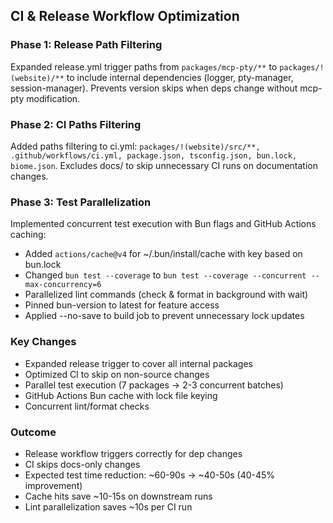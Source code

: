 ## CI & Release Workflow Optimization

### Phase 1: Release Path Filtering
Expanded release.yml trigger paths from `packages/mcp-pty/**` to `packages/!(website)/**` to include internal dependencies (logger, pty-manager, session-manager). Prevents version skips when deps change without mcp-pty modification.

### Phase 2: CI Paths Filtering
Added paths filtering to ci.yml: `packages/!(website)/src/**, .github/workflows/ci.yml, package.json, tsconfig.json, bun.lock, biome.json`. Excludes docs/ to skip unnecessary CI runs on documentation changes.

### Phase 3: Test Parallelization
Implemented concurrent test execution with Bun flags and GitHub Actions caching:
- Added `actions/cache@v4` for ~/.bun/install/cache with key based on bun.lock
- Changed `bun test --coverage` to `bun test --coverage --concurrent --max-concurrency=6`
- Parallelized lint commands (check & format in background with wait)
- Pinned bun-version to latest for feature access
- Applied --no-save to build job to prevent unnecessary lock updates

### Key Changes
- Expanded release trigger to cover all internal packages
- Optimized CI to skip on non-source changes
- Parallel test execution (7 packages → 2-3 concurrent batches)
- GitHub Actions Bun cache with lock file keying
- Concurrent lint/format checks

### Outcome
- Release workflow triggers correctly for dep changes
- CI skips docs-only changes
- Expected test time reduction: ~60-90s → ~40-50s (40-45% improvement)
- Cache hits save ~10-15s on downstream runs
- Lint parallelization saves ~10s per CI run
